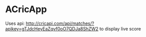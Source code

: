 # ACricApp
Uses api: http://cricapi.com/api/matches/?apikey=gTJdcHeyEaZqvf0oO7QDJa8ShZW2 to display live score
